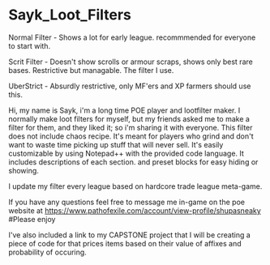 # Sayk_Loot_Filters
Normal Filter - Shows a lot for early league. recommmended for everyone to start with.

Scrit Filter - Doesn't show scrolls or armour scraps, shows only best rare bases. Restrictive but managable. The filter I use.

UberStrict - Absurdly restrictive, only MF'ers and XP farmers should use this.

Hi, my name is Sayk, i'm a long time POE player and lootfilter maker. I normally make loot filters for myself, but my friends asked me to make a filter for them, and they liked it; so i'm sharing it with everyone.
This filter does not include chaos recipe. 
It's meant for players who grind and don't want to waste time picking up stuff that will never sell.
It's easily customizable by using Notepad++ with the provided code language.
It includes descriptions of each section. and preset blocks for easy hiding or showing.

I update my filter every league based on hardcore trade league meta-game.

If you have any questions feel free to message me in-game on the poe website at https://www.pathofexile.com/account/view-profile/shupasneaky
#Please enjoy

I've also included a link to my CAPSTONE project that I will be creating a piece of code for that prices items based on their value of affixes and probability of occuring.
